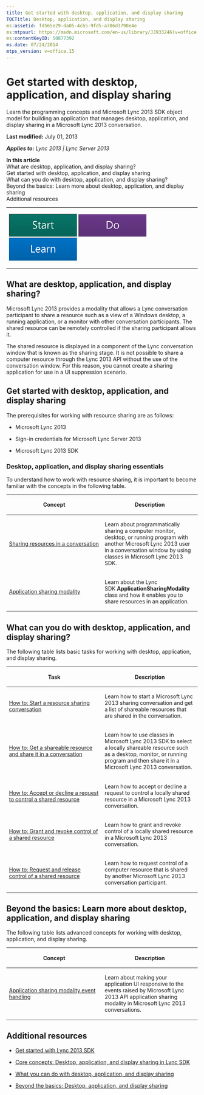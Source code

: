```yaml
---
title: Get started with desktop, application, and display sharing
TOCTitle: Desktop, application, and display sharing
ms:assetid: fd565e29-da05-4cb5-9fd5-a786d3790e4e
ms:mtpsurl: https://msdn.microsoft.com/en-us/library/JJ933246(v=office.15)
ms:contentKeyID: 50877392
ms.date: 07/24/2014
mtps_version: v=office.15
---
```


# Get started with desktop, application, and display sharing

Learn the programming concepts and Microsoft Lync 2013 SDK object model for building an application that manages desktop, application, and display sharing in a Microsoft Lync 2013 conversation.

**Last modified:** July 01, 2013

***Applies to:** Lync 2013 | Lync Server 2013*

**In this article**  
What are desktop, application, and display sharing?  
Get started with desktop, application, and display sharing  
What can you do with desktop, application, and display sharing?  
Beyond the basics: Learn more about desktop, application, and display sharing  
Additional resources  

<table>
<colgroup>
<col style="width: 100%" />
</colgroup>
<tbody>
<tr class="odd">
<td><p><a href="get-started-with-content-sharing.md" class="uri"><img src="images/JJ933215.mod_icon_getstartbox(Office.15).gif"/></a>   <a href="get-started-with-content-sharing.md" class="uri"><img src="images/JJ933215.mod_icon_dobox(Office.15).gif"/></a>   <a href="get-started-with-content-sharing.md" class="uri"><img src="images/JJ933215.mod_icon_startbox(Office.15).gif"/></a></p></td>
</tr>
</tbody>
</table>

## What are desktop, application, and display sharing?

Microsoft Lync 2013 provides a modality that allows a Lync conversation participant to share a resource such as a view of a Windows desktop, a running application, or a monitor with other conversation participants. The shared resource can be remotely controlled if the sharing participant allows it.

The shared resource is displayed in a component of the Lync conversation window that is known as the sharing stage. It is not possible to share a computer resource through the Lync 2013 API without the use of the conversation window. For this reason, you cannot create a sharing application for use in a UI suppression scenario.

## Get started with desktop, application, and display sharing

The prerequisites for working with resource sharing are as follows:

  - Microsoft Lync 2013

  - Sign-in credentials for Microsoft Lync Server 2013

  - Microsoft Lync 2013 SDK

### Desktop, application, and display sharing essentials

To understand how to work with resource sharing, it is important to become familiar with the concepts in the following table.

<table>
<colgroup>
<col style="width: 50%" />
<col style="width: 50%" />
</colgroup>
<thead>
<tr class="header">
<th><p>Concept</p></th>
<th><p>Description</p></th>
</tr>
</thead>
<tbody>
<tr class="odd">
<td><p><a href="sharing-resources-in-a-conversation.md">Sharing resources in a conversation</a></p></td>
<td><p>Learn about programmatically sharing a computer monitor, desktop, or running program with another Microsoft Lync 2013 user in a conversation window by using classes in Microsoft Lync 2013 SDK.</p></td>
</tr>
<tr class="even">
<td><p><a href="application-sharing-modality.md">Application sharing modality</a></p></td>
<td><p>Learn about the Lync SDK <strong>ApplicationSharingModality</strong> class and how it enables you to share resources in an application.</p></td>
</tr>
</tbody>
</table>

## What can you do with desktop, application, and display sharing?

The following table lists basic tasks for working with desktop, application, and display sharing.

<table>
<colgroup>
<col style="width: 50%" />
<col style="width: 50%" />
</colgroup>
<thead>
<tr class="header">
<th><p>Task</p></th>
<th><p>Description</p></th>
</tr>
</thead>
<tbody>
<tr class="odd">
<td><p><a href="how-to-start-a-resource-sharing-conversation.md">How to: Start a resource sharing conversation</a></p></td>
<td><p>Learn how to start a Microsoft Lync 2013 sharing conversation and get a list of shareable resources that are shared in the conversation.</p></td>
</tr>
<tr class="even">
<td><p><a href="how-to-get-a-shareable-resource-and-share-it-in-a-conversation.md">How to: Get a shareable resource and share it in a conversation</a></p></td>
<td><p>Learn how to use classes in Microsoft Lync 2013 SDK to select a locally shareable resource such as a desktop, monitor, or running program and then share it in a Microsoft Lync 2013 conversation.</p></td>
</tr>
<tr class="odd">
<td><p><a href="how-to-accept-or-decline-a-request-to-control-a-shared-resource.md">How to: Accept or decline a request to control a shared resource</a></p></td>
<td><p>Learn how to accept or decline a request to control a locally shared resource in a Microsoft Lync 2013 conversation.</p></td>
</tr>
<tr class="even">
<td><p><a href="how-to-grant-and-revoke-control-of-a-shared-resource.md">How to: Grant and revoke control of a shared resource</a></p></td>
<td><p>Learn how to grant and revoke control of a locally shared resource in a Microsoft Lync 2013 conversation.</p></td>
</tr>
<tr class="odd">
<td><p><a href="how-to-request-and-release-control-of-a-shared-resource.md">How to: Request and release control of a shared resource</a></p></td>
<td><p>Learn how to request control of a computer resource that is shared by another Microsoft Lync 2013 conversation participant.</p></td>
</tr>
</tbody>
</table>

## Beyond the basics: Learn more about desktop, application, and display sharing

The following table lists advanced concepts for working with desktop, application, and display sharing.

<table>
<colgroup>
<col style="width: 50%" />
<col style="width: 50%" />
</colgroup>
<thead>
<tr class="header">
<th><p>Concept</p></th>
<th><p>Description</p></th>
</tr>
</thead>
<tbody>
<tr class="odd">
<td><p><a href="application-sharing-modality-event-handling.md">Application sharing modality event handling</a></p></td>
<td><p>Learn about making your application UI responsive to the events raised by Microsoft Lync 2013 API application sharing modality in Microsoft Lync 2013 conversations.</p></td>
</tr>
</tbody>
</table>

## Additional resources

  - [Get started with Lync 2013 SDK](get-started-with-lync-2013-sdk.md)

  - [Core concepts: Desktop, application, and display sharing in Lync SDK](core-concepts-desktop-application-and-display-sharing-in-lync-sdk.md)

  - [What you can do with desktop, application, and display sharing](what-you-can-do-with-desktop-application-and-display-sharing.md)

  - [Beyond the basics: Desktop, application, and display sharing](beyond-the-basics-desktop-application-and-display-sharing.md)

